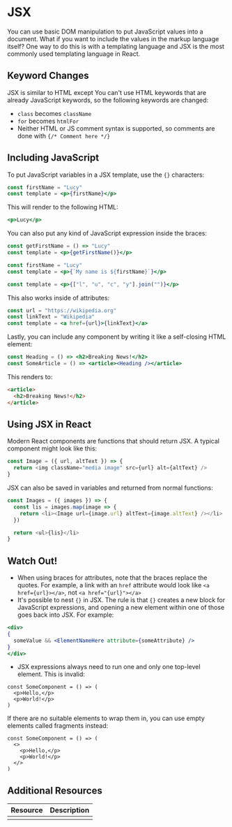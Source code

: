 # JSX

You can use basic DOM manipulation to put JavaScript values into a document. What if you want to include the values in the markup language itself? One way to do this is with a templating language and JSX is the most commonly used templating language in React.

## Keyword Changes

JSX is similar to HTML except You can't use HTML keywords that are already JavaScript keywords, so the following keywords are changed:

* `class` becomes `className`
* `for` becomes `htmlFor`
* Neither HTML or JS comment syntax is supported, so comments are done with `{/* Comment here */}`

## Including JavaScript

To put JavaScript variables in a JSX template, use the `{}` characters:

```jsx
const firstName = "Lucy"
const template = <p>{firstName}</p>
```

This will render to the following HTML:

```jsx
<p>Lucy</p>
```

You can also put any kind of JavaScript expression inside the braces:

```jsx
const getFirstName = () => "Lucy"
const template = <p>{getFirstName()}</p>
```

```jsx
const firstName = "Lucy"
const template = <p>{`My name is ${firstName}`}</p>
```

```jsx
const template = <p>{["l", "u", "c", "y"].join("")}</p>
```

This also works inside of attributes:

```jsx
const url = "https://wikipedia.org"
const linkText = "Wikipedia"
const template = <a href={url}>{linkText}</a>
```

Lastly, you can include any component by writing it like a self-closing HTML element:

```jsx
const Heading = () => <h2>Breaking News!</h2>
const SomeArticle = () => <article><Heading /></article>
```

This renders to:

```html
<article>
  <h2>Breaking News!</h2>
</article>
```

## Using JSX in React

Modern React components are functions that should return JSX. A typical component might look like this:

```js
const Image = ({ url, altText }) => {
  return <img className="media image" src={url} alt={altText} />
}
```

JSX can also be saved in variables and returned from normal functions:

```js
const Images = ({ images }) => {
  const lis = images.map(image => {
    return <li><Image url={image.url} altText={image.altText} /></li>
  })

  return <ul>{lis}</li>
}
```

## Watch Out!

* When using braces for attributes, note that the braces replace the quotes. For example, a link with an `href` attribute would look like `<a href={url}></a>`, not `<a href="{url}"></a>`
* It's possible to nest `{}` in JSX. The rule is that `{}` creates a new block for JavaScript expressions, and opening a new element within one of those  goes back into JSX. For example:

```jsx
<div>
{
  someValue && <ElementNameHere attribute={someAttribute} />
}
</div>
```
* JSX expressions always need to run one and only one top-level element. This is invalid:

```react
const SomeComponent = () => (
  <p>Hello,</p>
  <p>World!</p>
)
```

If there are no suitable elements to wrap them in, you can use empty elements called fragments instead:

```react
const SomeComponent = () => (
  <>
    <p>Hello,</p>
    <p>World!</p>
  </>
)
```

## Additional Resources

| Resource | Description |
| --- | --- |
| []() | |
